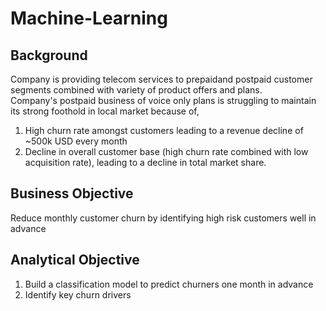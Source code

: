 # Machine-Learning

## Background  
Company is providing telecom services to prepaidand postpaid customer segments combined with variety of product offers and plans.  
Company's postpaid business of voice only plans is struggling to maintain its strong foothold in local market because of,  
1. High churn rate amongst customers leading to a revenue decline of ~500k USD every month  
2. Decline in overall customer base (high churn rate combined with low acquisition rate), leading to a decline in total market share.  

## Business Objective
Reduce monthly customer churn by identifying high risk customers well in advance

## Analytical Objective  
1. Build a classification model to predict churners one month in advance  
2. Identify key churn drivers


